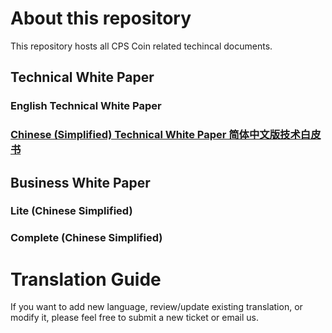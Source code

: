 # About this repository 

This repository hosts all CPS Coin related techincal documents. 

## Technical White Paper

### English Technical White Paper

### [Chinese (Simplified) Technical White Paper 简体中文版技术白皮书](tech_whitepaper.chs.md) 

## Business White Paper

### Lite (Chinese Simplified)

### Complete (Chinese Simplified)

# Translation Guide
If you want to add new language, review/update existing translation, or modify it, please feel free to submit a new ticket or email us.




